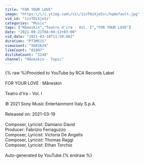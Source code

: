 ```yaml
---
title: "FOR YOUR LOVE"
image: "https:\/\/i.ytimg.com\/vi\/1ivT0iXje5s\/hqdefault.jpg"
vid_id: "1ivT0iXje5s"
categories: "Music"
tags: ["Måneskin","Teatro d'ira - Vol. I","FOR YOUR LOVE"]
date: "2021-09-21T04:09:12+03:00"
vid_date: "2021-03-18T11:50:06Z"
duration: "PT3M51S"
viewcount: "5682624"
likeCount: "81807"
dislikeCount: "1248"
channel: "Måneskin - Topic"
---
```

{% raw %}Provided to YouTube by RCA Records Label<br /><br />FOR YOUR LOVE · Måneskin<br /><br />Teatro d'ira - Vol. I<br /><br />℗ 2021 Sony Music Entertainment Italy S.p.A.<br /><br />Released on: 2021-03-19<br /><br />Composer, Lyricist: Damiano David<br />Producer: Fabrizio Ferraguzzo<br />Composer, Lyricist: Victoria De Angelis<br />Composer, Lyricist: Thomas Raggi<br />Composer, Lyricist: Ethan Torchio<br /><br />Auto-generated by YouTube.{% endraw %}
